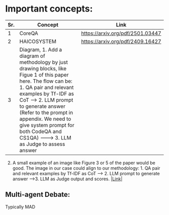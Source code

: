 # Important concepts:
|Sr.|Concept|Link|
|---|-------|----|
|1  |CoreQA |https://arxiv.org/pdf/2501.03447|
|2  | HAICOSYSTEM | https://arxiv.org/pdf/2409.16427 |
|3 |Diagram, 1. Add a diagram of methodology by just drawing blocks, like Figue 1 of this paper here. The flow can be: 1. QA pair and relevant examples by Tf-IDF as CoT --> 2. LLM prompt to generate answer  (Refer to the prompt in appendix. We need to give system prompt for both CodeQA and CS1QA) ---> 3. LLM as Judge to assess answer

2. A small example of an image like Figure 3 or 5 of the paper would be good. The image in our case could align to our methodology: 1. QA pair and relevant examples by Tf-IDF as CoT  --> 2. LLM prompt to generate answer   —->3.  LLM as Judge output and scores.
|[Link](https://aclanthology.org/2023.eacl-main.125.pdf)|

## Multi-agent Debate:
Typically MAD